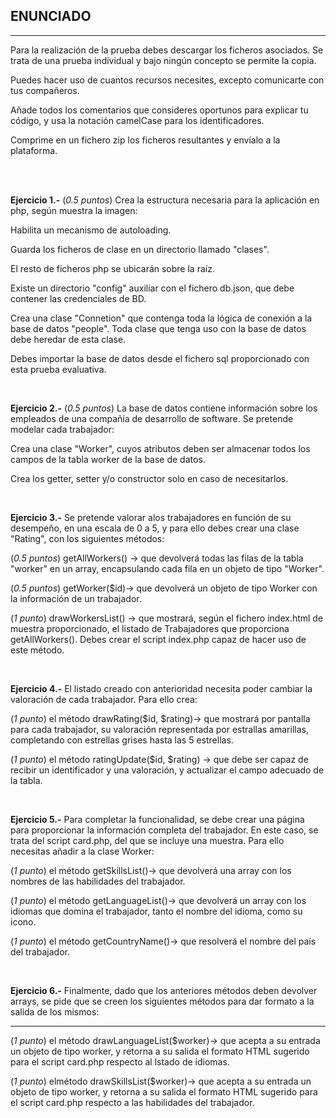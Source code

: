 ## ENUNCIADO
___


Para la realización de la prueba debes descargar los ficheros asociados. Se trata de una prueba individual y bajo ningún concepto se permite la copia.

Puedes hacer uso de cuantos recursos necesites, excepto comunicarte con tus compañeros. 

Añade todos los comentarios que consideres oportunos para explicar tu código, y usa la notación camelCase para los identificadores.

Comprime en un fichero zip los ficheros resultantes y envíalo a la plataforma.

<br><br>

**Ejercicio 1.-** (*0.5 puntos*) Crea la estructura necesaria para la aplicación en php, según muestra la imagen:


Habilita un mecanismo de autoloading. 

Guarda los ficheros de clase en un directorio llamado "clases". 

El resto de ficheros php se ubicarán sobre la raíz.

Existe un directorio "config" auxiliar con el fichero db.json, que debe contener las credenciales de BD.

Crea una clase "Connetion" que contenga toda la lógica de conexión a la base de datos "people". Toda clase que tenga uso con la base de datos debe heredar de esta clase. 

Debes importar la base de datos desde el fichero sql proporcionado con esta prueba evaluativa.

<br>

**Ejercicio 2.-** (*0.5 puntos*) La base de datos contiene información sobre los empleados de una compañía de desarrollo de software. Se pretende modelar cada trabajador:


Crea una clase "Worker", cuyos atributos deben ser almacenar todos los campos de la tabla worker de la base de datos.

Crea los getter, setter y/o constructor solo en caso de necesitarlos.

<br>

**Ejercicio 3.-** Se pretende valorar alos trabajadores en función de su desempeño, en una escala de 0 a 5, y para ello debes crear una clase "Rating", con los siguientes métodos:


(*0.5 puntos*) getAllWorkers() -> que devolverá todas las filas de la tabla "worker" en un array, encapsulando cada fila en un objeto de tipo "Worker".

(*0.5 puntos*) getWorker($id)-> que devolverá un objeto de tipo Worker con la información de un trabajador.

(*1 punto*) drawWorkersList() -> que mostrará, según el fichero index.html de muestra proporcionado, el listado de Trabajadores que proporciona getAllWorkers(). Debes crear el script index.php capaz de hacer uso de este método.

<br>

**Ejercicio 4.-** El listado creado con anterioridad necesita poder cambiar la valoración de cada trabajador. Para ello crea:


(*1 punto*) el método drawRating($id, $rating)-> que mostrará por pantalla para cada trabajador, su valoración representada por estrallas amarillas, completando con estrellas grises hasta las 5 estrellas.

(*1 punto*) el método ratingUpdate($id, $rating) -> que debe ser capaz de recibir un identificador y una valoración, y actualizar el campo adecuado de la tabla.

<br>

**Ejercicio 5.-** Para completar la funcionalidad, se debe crear una página para proporcionar la información completa del trabajador. En este caso, se trata del script card.php, del que se incluye una muestra. Para ello necesitas añadir a la clase Worker:


(*1 punto*) el método getSkillsList()-> que devolverá una array con los nombres de las habilidades del trabajador.

(*1 punto*) el método getLanguageList()-> que devolverá un array con los idiomas que domina el trabajador, tanto el nombre del idioma, como su icono.

(*1 punto*) el método getCountryName()-> que resolverá el nombre del país del trabajador.

<br>

**Ejercicio 6.-** Finalmente, dado que los anteriores métodos deben devolver arrays, se pide que se creen los siguientes métodos para dar formato a la salida de los mismos:
_________________________________________________________________________________________________________________

(*1 punto*) el método drawLanguageList($worker)-> que acepta a su entrada un objeto de tipo worker, y retorna a su salida el formato HTML sugerido para el script card.php respecto al lstado de idiomas.

(*1 punto*) elmétodo drawSkillsList($worker)-> que acepta a su entrada un objeto de tipo worker, y retorna a su salida el formato HTML sugerido para el script card.php respecto a las habilidades del trabajador.







